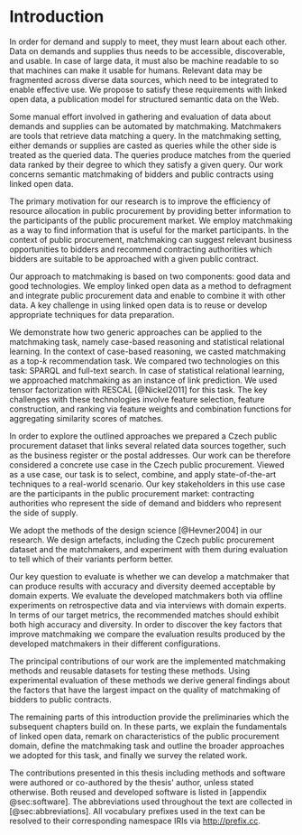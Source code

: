 # Introduction

<!-- What is the problem? -->

In order for demand and supply to meet, they must learn about each other.
Data on demands and supplies thus needs to be accessible, discoverable, and usable.
In case of large data, it must also be machine readable to so that machines can make it usable for humans.
Relevant data may be fragmented across diverse data sources, which need to be integrated to enable effective use.
We propose to satisfy these requirements with linked open data, a publication model for structured semantic data on the Web.

Some manual effort involved in gathering and evaluation of data about demands and supplies can be automated by matchmaking.
Matchmakers are tools that retrieve data matching a query.
In the matchmaking setting, either demands or supplies are casted as queries while the other side is treated as the queried data.
The queries produce matches from the queried data ranked by their degree to which they satisfy a given query.
Our work concerns semantic matchmaking of bidders and public contracts using linked open data.

<!-- Goal: efficiency -->

The primary motivation for our research is to improve the efficiency of resource allocation in public procurement by providing better information to the participants of the public procurement market.
We employ matchmaking as a way to find information that is useful for the market participants.
In the context of public procurement, matchmaking can suggest relevant business opportunities to bidders and recommend contracting authorities which bidders are suitable to be approached with a given public contract.

Our approach to matchmaking is based on two components: good data and good technologies.
We employ linked open data as a method to defragment and integrate public procurement data and enable to combine it with other data.
A key challenge in using linked open data is to reuse or develop appropriate techniques for data preparation.

We demonstrate how two generic approaches can be applied to the matchmaking task, namely case-based reasoning and statistical relational learning.
In the context of case-based reasoning, we casted matchmaking as a top-$k$ recommendation task.
We compared two technologies on this task: SPARQL and full-text search.
In case of statistical relational learning, we approached matchmaking as an instance of link prediction.
We used tensor factorization with RESCAL [@Nickel2011] for this task.
The key challenges with these technologies involve feature selection, feature construction, and ranking via feature weights and combination functions for aggregating similarity scores of matches.

In order to explore the outlined approaches we prepared a Czech public procurement dataset that links several related data sources together, such as the business register or the postal addresses.
Our work can be therefore considered a concrete use case in the Czech public procurement.
Viewed as a use case, our task is to select, combine, and apply state-of-the-art techniques to a real-world scenario.
Our key stakeholders in this use case are the participants in the public procurement market: contracting authorities who represent the side of demand and bidders who represent the side of supply.
<!-- Different motivations: contracting authorities (public sector) vs. bidders (private sector) 
Both stakeholder groups represent different interests: contracting authorities those of the public sector and bidders those of the private sector.
This gives rise to an sophisticated interplay.
-->

<!-- Problem statement

Specific problems:

* Data integration
* Feature construction for matchmaking
* How to engineer matchmaking methods to achieve high accuracy and diversity of recommendations?
-->

<!-- Problem context 

* Selection of a matching object; specifically for tenders
* Social context: Better matchmaking helps avoid passive waste with public resources.
-->

<!-- Research domain

The domain of this research is an intersection of matchmaking and semantic web knowledge engineering.
-->

<!-- Research goals -->

<!-- Scientific methods -->

We adopt the methods of the design science [@Hevner2004] in our research.
We design artefacts, including the Czech public procurement dataset and the matchmakers, and experiment with them during evaluation to tell which of their variants perform better.

<!-- Evaluation -->

Our key question to evaluate is whether we can develop a matchmaker that can produce results with accuracy and diversity deemed acceptable by domain experts.
We evaluate the developed matchmakers both via offline experiments on retrospective data and via interviews with domain experts.
In terms of our target metrics, the recommended matches should exhibit both high accuracy and diversity.
In order to discover the key factors that improve matchmaking we compare the evaluation results produced by the developed matchmakers in their different configurations.

<!-- Designing an artefact is a way of "constructive proof". -->

<!-- Contributions -->

The principal contributions of our work are the implemented matchmaking methods and reusable datasets for testing these methods.
Using experimental evaluation of these methods we derive general findings about the factors that have the largest impact on the quality of matchmaking of bidders to public contracts.

<!-- General note at the end of the introduction -->

The remaining parts of this introduction provide the preliminaries which the subsequent chapters build on.
In these parts, we explain the fundamentals of linked open data, remark on characteristics of the public procurement domain, define the matchmaking task and outline the broader approaches we adopted for this task, and finally we survey the related work.

The contributions presented in this thesis including methods and software were authored or co-authored by the thesis' author, unless stated otherwise.
Both reused and developed software is listed in [appendix @sec:software].
The abbreviations used throughout the text are collected in [@sec:abbreviations].
All vocabulary prefixes used in the text can be resolved to their corresponding namespace IRIs via <http://prefix.cc>.

<!-- Out-takes -->

<!--
## Core hypotheses
FIXME Feedback: De-emphasize hypotheses.

* Additional features obtained from linked open data can improve matchmaking.
* Matchmaking methods that are able to leverage textual data effectively surpass the methods that cannot.
  * Feedback: Too vague.
* Improving data quality has an larger impact on matchmaking than the sophistication of matchmaking algorithms.
* Combination of semantic and statistical features of data has a synergic effect that can produce better matchmaking results than when only semantic or statistical features are used.
-->

<!-- Le old

A key obstacle to achieving the stated goal is fragmentation of data on the Web.
Data about demands and offers is dispersed across a multitude of web sites, including electronic marketplaces or public sector registries. 
To get a broader picture about the market one must scan through the relevant yet heterogenous sources of data, each of which may expose a different access interface, most of which will be suitable only for humans to process.
Therefore, *"search and matchmaking between two business parties over the current Web are still very time-consuming if [...] information from multiple sources needs to be combined to assess the relevance or execute the query"* [@Radinger2013].
To improve this situation, the broad goal of this thesis is to contribute to defragmentation of online markets by linking the data communicated between them.
Having links in between datasets on the Web that are traversable by machines may enable to query the distributed markets as a single virtual market.
Such virtual market may facilitate supply and demand to meet in a distributed linked open data infrastructure.

A fundamental prerequisite to making this happen is to have the data in question openly available in a machine readable format.
Open access to the data is needed to remove the information asymmetries between the actors in online marketplaces, which introduce unnecessary friction to the process of supply meeting demand.
Nonetheless, data describing demands or offers on the current Web is exposed predominantly in documents, such as public procurement notices or calls for papers.
Such documents are typically produced not with machine readability in mind, and thus their automated processing is difficult.
Therefore, it is necessary to make this implicit data explicit by expressing it in structured way.
Structuring data about both demands and offers in a granular fashion is especially crucial for complex multidimensional descriptions that cannot be simply reduced, such as to a single comparable number (e.g., a price tag).
Having access to structured data enables automated processing and granular descriptions provide a basis for novel functionalities.

In the public procurement domain, better information can improve the quality of government's decision making and thus make the allocation of public resources more efficient.
Matchmaking can help public bodies to find a more suitable supplier, while companies can benefit from finding business opportunities in relevent calls for tenders.
In effect, the ambition of the developed system is mainly to reduce passive waste with public funds [@Bandiera2009], which, unlike active waste, does not benefit the decision-making civil servant, but instead is caused rather by lack of information, skills, and motivation.
-->

<!--
Side goals:

* Transparency through data integration: Prior to data integration the meaning of data is lost in the noise of user-generated data. Data integration cleans the view and provides greater overview over public procurement.
* Democratization of public procurement data analysis: Enables the rise of the armchair auditors.

The proposed solution to address the thesis' goal uses linked open data as a method for integrating data on the Web.
The means towards approaching the depicted vision consist of application of semantic web technologies for matching data about offers and demands on the Web.
To achieve the goal of machine readable data the semantic web stack offers a strong basis.
Resource Description Framework (RDF) may be used as a common formalism, while RDF vocabularies and ontologies may serve as shared conceptualizations for modelling data.
Data integration with linked data is based on explicit typed hyperlinks between datasets.

Matchmaking linked open data can use both statistical and semantic inference.
It can leverage both machine learning due to the volume of the data and semantic reasoning thanks to the formal representation of the data.

A key part of this research are the similarity metrics for multidimensional and heterogeneous data described using RDF.
-->
